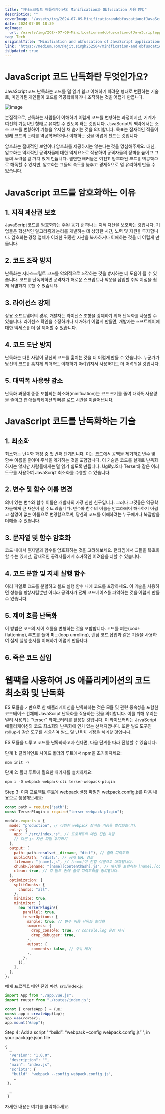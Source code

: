 ```yaml
---
title: "자바스크립트 애플리케이션의 Minification과 Obfuscation 사용 방법"
description: ""
coverImage: "/assets/img/2024-07-09-MinificationandobfuscationofJavaScriptapplications_0.png"
date: 2024-07-09 18:39
ogImage: 
  url: /assets/img/2024-07-09-MinificationandobfuscationofJavaScriptapplications_0.png
tag: Tech
originalTitle: "Minification and obfuscation of JavaScript applications"
link: "https://medium.com/@ajit.singh252504/minification-and-obfuscation-of-javascript-applications-0d84711ffaf6"
isUpdated: true
---
```




# JavaScript 코드 난독화란 무엇인가요?

JavaScript 코드 난독화는 코드를 덜 읽기 쉽고 이해하기 어려운 형태로 변환하는 기술로, 미인가된 개인들이 코드를 역공학화하거나 조작하는 것을 어렵게 만듭니다.

![image](/assets/img/2024-07-09-MinificationandobfuscationofJavaScriptapplications_0.png)

본질적으로, 난독화는 사람들이 이해하기 어렵게 코드를 변형하는 과정이지만, 기계가 여전히 기능적인 형태로 유지할 수 있도록 하는 것입니다. JavaScript의 맥락에서는 소스 코드를 변형하여 기능을 유지한 채 숨기는 것을 의미합니다. 목표는 잠재적인 적들이 원래 코드의 논리를 역공학화하거나 이해하는 것을 어렵게 만드는 것입니다.

<div class="content-ad"></div>

암호화는 절대적인 보안이나 암호화를 제공하지는 않는다는 것을 명심해주세요. 대신, 암호화는 악의적인 공격자들에 대한 억제요소로 작용하여 공격자들의 장벽을 높이고 그들의 노력을 덜 가치 있게 만듭니다. 결연한 해커들은 여전히 암호화된 코드를 역공학으로 해독할 수 있지만, 암호화는 그들의 속도를 늦추고 경제적으로 덜 유리하게 만들 수 있습니다.

# JavaScript 코드를 암호화하는 이유

## 1. 지적 재산권 보호

JavaScript 코드를 암호화하는 주된 동기 중 하나는 지적 재산을 보호하는 것입니다. 기업들은 혁신적인 알고리즘과 논리를 개발하는 데 상당한 시간, 노력 및 자원을 투자합니다. 암호화는 경쟁 업체가 이러한 귀중한 자산을 복사하거나 이해하는 것을 더 어렵게 만듭니다.

<div class="content-ad"></div>

## 2. 코드 조작 방지

난독화는 자바스크립트 코드를 악의적으로 조작하는 것을 방지하는 데 도움이 될 수 있습니다. 코드를 난독화하면 공격자가 해로운 스크립트나 악용을 삽입할 취약 지점을 쉽게 식별하지 못할 수 있습니다.

## 3. 라이선스 강제

상용 소프트웨어의 경우, 개발자는 라이선스 조항을 강제하기 위해 난독화를 사용할 수 있습니다. 라이선스 확인을 수정하거나 제거하기 어렵게 만들면, 개발자는 소프트웨어에 대한 액세스를 더 잘 제어할 수 있습니다.

<div class="content-ad"></div>

## 4. 코드 도난 방지

난독화는 다른 사람이 당신의 코드를 훔치는 것을 더 어렵게 만들 수 있습니다. 누군가가 당신의 코드를 훔치게 되더라도 이해하기 어려워져서 사용하기도 더 어려워질 것입니다.

## 5. 대역폭 사용량 감소

난독화 과정에 종종 포함되는 최소화(minification)는 코드 크기를 줄여 대역폭 사용량을 줄이고 웹 애플리케이션의 빠른 로드 시간을 이끌어냅니다.

<div class="content-ad"></div>

# JavaScript 코드를 난독화하는 기술

## 1. 최소화

최소화는 난독화 과정 중 첫 번째 단계입니다. 이는 코드에서 공백을 제거하고 변수 및 함수 이름을 줄이며 주석을 제거하는 것을 포함합니다. 이 기술은 코드를 실제로 난독화하지는 않지만 사람들에게는 덜 읽기 쉽도록 만듭니다. UglifyJS나 Terser와 같은 여러 도구를 사용하여 JavaScript 최소화를 수행할 수 있습니다.

## 2. 변수 및 함수 이름 변경

<div class="content-ad"></div>

의미 있는 변수와 함수 이름은 개발자의 가장 친한 친구입니다. 그러나 그것들은 역공학자들에게 큰 자산이 될 수도 있습니다. 변수와 함수의 이름을 암호화되어 해독하기 어렵고 설명이 없는 이름으로 변경함으로써, 당신의 코드를 이해하려는 누구에게나 복잡함을 더해줄 수 있습니다.

## 3. 문자열 및 함수 암호화

코드 내에서 문자열과 함수를 암호화하는 것을 고려해보세요. 런타임에서 그들을 복호화할 수는 있지만, 잠재적인 공격자들에게 추가적인 어려움을 더할 수 있습니다.

## 4. 코드 분할 및 자체 실행 함수

<div class="content-ad"></div>

여러 파일로 코드를 분할하고 셀프 실행 함수 내에 코드를 포장하세요. 이 기술을 사용하면 성능을 향상시킬뿐만 아니라 공격자가 전체 코드베이스를 파악하는 것을 어렵게 만들 수 있습니다.

## 5. 제어 흐름 난독화

이 방법은 코드의 제어 흐름을 변형하는 것을 포함합니다. 코드를 펴는(code flattening), 루프를 풀어 펴는(loop unrolling), 랜덤 코드 삽입과 같은 기술을 사용하여 실제 실행 순서를 이해하기 어렵게 만듭니다.

## 6. 죽은 코드 삽입

<div class="content-ad"></div>

# 웹팩을 사용하여 JS 애플리케이션의 코드 최소화 및 난독화

ES 모듈을 기반으로 한 애플리케이션을 난독화하는 것은 모듈 및 관련 종속성을 포함한 코드베이스 전체에 JavaScript 난독화를 적용하는 것을 의미합니다. 이를 위해 우리는 널리 사용되는 "terser" 라이브러리를 활용할 것입니다. 이 라이브러리는 JavaScript 애플리케이션의 코드 최소화와 난독화에 인기 있는 선택지입니다. 또한 빌드 도구인 rollup과 같은 도구를 사용하여 빌드 및 난독화 과정을 처리할 것입니다.

ES 모듈을 다루고 코드를 난독화하고자 한다면, 다음 단계를 따라 진행할 수 있습니다:

<div class="content-ad"></div>

단계 1: 클라이언트 사이드 폴더의 루트에서 npm을 초기화하세요:

```js
npm init -y
```

단계 2: 폴더 루트에 필요한 패키지를 설치하세요:

```js
npm i -D webpack webpack-cli terser-webpack-plugin
```

<div class="content-ad"></div>

Step 3: 이제 프로젝트 루트에 webpack 설정 파일인 webpack.config.js를 다음 내용으로 생성해보세요:

```js
const path = require("path");
const TerserPlugin = require("terser-webpack-plugin");
```

```js
module.exports = {
  mode: "production", // 다양한 webpack 최적화 기능을 활성화합니다.
  entry: {
    app: "./src/index.js", // 프로젝트의 메인 진입 파일
    // 다른 js 자산 파일 추가하기
  },
  output: {
    path: path.resolve(__dirname, "dist"), // 출력 디렉토리
    publicPath: "/dist/", // 공개 URL 경로
    filename: "[name].js", // [name]이 진입 이름으로 대체됩니다.
    chunkFilename: "[name][contenthash].js", // 해시를 포함하는 [name].[contenthash].js 사용
    clean: true, // 각 빌드 전에 출력 디렉토리를 정리합니다.
  },
  optimization: {
    splitChunks: {
      chunks: "all",
    },
    minimize: true,
    minimizer: [
      new TerserPlugin({
        parallel: true,
        terserOptions: {
          mangle: true, // 변수 이름 난독화 활성화
          compress: {
            drop_console: true, // console.log 문장 제거
            drop_debugger: true,
          },
          output: {
            comments: false, // 주석 제거
          },
        },
      }),
    ],
  },
};
```

예제 프로젝트 메인 진입 파일: src/index.js

<div class="content-ad"></div>

```js
import App from "./app.vue.js";
import router from "./routes/index.js";
```

```js
const { createApp } = Vue;
const app = createApp(App);
app.use(router);
app.mount("#app");
```

Step 4: Add a script ' “build”: “webpack –config webpack.config.js” ', in your package.json file

```js
{
  …
  "version": "1.0.0",
  "description": "",
  "main": "index.js",
  "scripts": {
   "build": "webpack --config webpack.config.js",
    …
 },
```

<div class="content-ad"></div>

```js
  …
 }
```

자세한 내용은 여기를 클릭해주세요.
